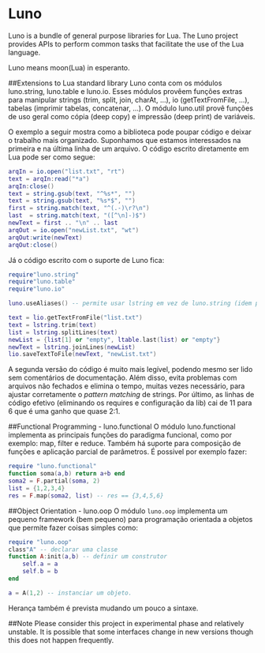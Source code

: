 # Luno
Luno is a bundle of general purpose libraries for Lua.
The Luno project provides APIs to perform common tasks that facilitate the use of the Lua language.

Luno means moon(Lua) in esperanto.

##Extensions to Lua standard library
Luno conta com os módulos luno.string, luno.table e luno.io. Esses módulos provêem funções extras para manipular strings (trim, split, join, charAt, ...), io (getTextFromFile, ...), tabelas (imprimir tabelas, concatenar, ...).
O módulo luno.util provê funções de uso geral como cópia (deep copy)  e impressão (deep print) de variáveis.

O exemplo a seguir mostra como a biblioteca pode poupar código e deixar o trabalho mais organizado. Suponhamos que estamos interessados na primeira e na última linha de um arquivo. O código escrito diretamente em Lua pode ser como segue:
```lua
arqIn = io.open("list.txt", "rt")
text = arqIn:read("*a")
arqIn:close()
text = string.gsub(text, "^%s*", "")
text = string.gsub(text, "%s*$", "")
first = string.match(text, "^(.-)\r?\n")
last  = string.match(text, "([^\n]-)$")
newText = first .. "\n" .. last
arqOut = io.open("newList.txt", "wt")
arqOut:write(newText)
arqOut:close()
```

Já o código escrito com o suporte de Luno fica:
```lua
require"luno.string"
require"luno.table"
require"luno.io"

luno.useAliases() -- permite usar lstring em vez de luno.string (idem para io e table)

text = lio.getTextFromFile("list.txt")
text = lstring.trim(text)
list = lstring.splitLines(text)
newList = {list[1] or "empty", ltable.last(list) or "empty"}
newText = lstring.joinLines(newList)
lio.saveTextToFile(newText, "newList.txt")
```

A segunda versão do código é muito mais legível, podendo mesmo ser lido sem comentários de documentação. Além disso, evita problemas com arquivos não fechados e elimina o tempo, muitas vezes necessário, para ajustar corretamente o _pattern matching_ de strings. Por último, as linhas de código efetivo (eliminando os requires e configuração da lib) cai de 11 para 6 que é uma ganho que quase 2:1.

##Functional Programming - luno.functional
O módulo luno.functional implementa as principais funções do paradigma funcional, como por exemplo: map, filter e reduce. Também há suporte para composição de funções e aplicação parcial de parâmetros. É possivel por exemplo fazer:

```lua
require "luno.functional"
function soma(a,b) return a+b end
soma2 = F.partial(soma, 2)
list = {1,2,3,4}
res = F.map(soma2, list) -- res == {3,4,5,6}
```

##Object Orientation - luno.oop
O módulo `luno.oop` implementa um pequeno framework (bem pequeno) para programação orientada a objetos que permite fazer coisas simples como:
```lua
require "luno.oop"
class"A" -- declarar uma classe
function A:init(a,b) -- definir um construtor
    self.a = a
    self.b = b
end

a = A(1,2) -- instanciar um objeto.
```
Herança também é prevista mudando um pouco a sintaxe.

##Note
Please consider this project in experimental phase and relatively unstable. It is possible that some interfaces change in new versions though this does not happen frequently.
